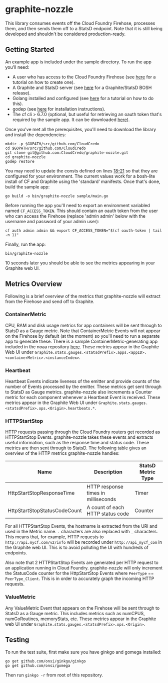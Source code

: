 # graphite-nozzle

This library consumes events off the Cloud Foundry Firehose, processes them, and then sends them off to a StatsD endpoint. Note that it is still being developed and shouldn't be considered production-ready.

## Getting Started

An example app is included under the sample directory. To run the app you'll need:

* A user who has access to the Cloud Foundry Firehose (see [here](http://cloudcredo.com/cloud-foundry-firehose-and-friends/) for a tutorial on how to create one).
* A Graphite and StatsD server (see [here](https://github.com/CloudCredo/graphite-statsd-boshrelease) for a Graphite/StatsD BOSH release).
* Golang installed and configured (see [here](https://golang.org/doc/install) for a tutorial on how to do this).
* godep (see [here](https://github.com/tools/godep) for installation instructions).
* The cf cli > 6.7.0 (optional, but useful for retrieving an oauth token that's required by the sample app. It can be downloaded [here](https://github.com/cloudfoundry/cli/releases)).

Once you've met all the prerequisites, you'll need to download the library and install the dependencies:

```
mkdir -p $GOPATH/src/github.com/CloudCredo
cd $GOPATH/src/github.com/CloudCredo
git clone git@github.com:CloudCredo/graphite-nozzle.git
cd graphite-nozzle
godep restore
```

You may need to update the consts defined on lines [18-21](https://github.com/CloudCredo/graphite-nozzle/blob/master/sample/main.go#L18-L21) so that they are configured for your environment. The current values work for a bosh-lite install of CF and Graphite using the 'standard' manifests. Once that's done, build the sample app:

```
go build -o bin/graphite-nozzle sample/main.go
```

Before running the app you'll need to export an environment variabled named `CF_ACCESS_TOKEN`. This should contain an oauth token from the user who can access the Firehose (replace 'admin admin' below with the username and password of your admin user):

```
cf auth admin admin && export CF_ACCESS_TOKEN="$(cf oauth-token | tail -n 1)"
```

Finally, run the app:

```
bin/graphite-nozzle
```

10 seconds later you should be able to see the metrics appearing in your Graphite web UI.

## Metrics Overview

Following is a brief overview of the metrics that graphite-nozzle will extract from the Firehose and send off to Graphite.

### ContainerMetric

CPU, RAM and disk usage metrics for app containers will be sent through to StatsD as a Gauge metric. Note that ContainerMetric Events will not appear on the Firehose by default (at the moment) so you'll need to run a separate app to generate these. There is a sample ContainerMetric-generating app included in the noaa repository [here](https://github.com/cloudfoundry/noaa/tree/master/container_metrics_sample). These metrics appear in the Graphite Web UI under `Graphite.stats.gauges.<statsdPrefix>.apps.<appID>.<containerMetric>.<instanceIndex>`.

### Heartbeat

Heartbeat Events indicate liveness of the emitter and provide counts of the number of Events processed by the emitter. These metrics get sent through to StatsD as Gauge metrics. graphite-nozzle also increments a Counter metric for each component whenever a Heartbeat Event is received. These metrics appear in the Graphite Web UI under `Graphite.stats.gauges.<statsdPrefix>.ops.<Origin>.heartbeats.*`.

### HTTPStartStop

HTTP requests passing through the Cloud Foundry routers get recorded as HTTPStartStop Events. graphite-nozzle takes these events and extracts useful information, such as the response time and status code. These metrics are then sent through to StatsD. The following table gives an overview of the HTTP metrics graphite-nozzle handles:

| Name | Description | StatsD Metric Type |
| ---- | ----------- | ------------------ |
| HttpStartStopResponseTime | HTTP response times in milliseconds | Timer |
| HttpStartStopStatusCodeCount | A count of each HTTP status code | Counter |


For all HTTPStartStop Events, the hostname is extracted from the URI and used in the Metric name. `.` characters are also replaced with `_` characters. This means that, for example, HTTP requests to `http://api.mycf.com/v2/info` will be recorded under `http://api_mycf_com` in the Graphite web UI. This is to avoid polluting the UI with hundreds of endpoints.

Also note that 2 HTTPStartStop Events are generated per HTTP request to an application running in Cloud Foundry. graphite-nozzle will only increment the StatusCode counter for the HttpStartStop Events where `PeerType` == `PeerType_Client`. This is in order to accurately graph the incoming HTTP requests.

### ValueMetric

Any ValueMetric Event that appears on the Firehose will be sent through to StatsD as a Gauge metric. This includes metrics such as numCPUS, numGoRoutines, memoryStats, etc. These metrics appear in the Graphite web UI under `Graphite.stats.gauges.<statsdPrefix>.ops.<Origin>`.

## Testing

To run the test suite, first make sure you have ginkgo and gomega installed:

```
go get github.com/onsi/ginkgo/ginkgo
go get github.com/onsi/gomega
```

Then run `ginkgo -r` from root of this repository.
